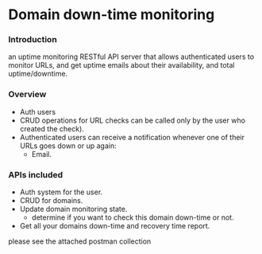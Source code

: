 
# Domain down-time monitoring

### Introduction

an uptime monitoring RESTful API server that allows authenticated users to monitor URLs, and get uptime emails about their availability, and total uptime/downtime.

###  Overview

 -   Auth users
-   CRUD operations for URL checks  can be called only by the user who created the check).
-   Authenticated users can receive a notification whenever one of their URLs goes down or up again:
    -   Email.

### APIs included

 - Auth system for the user.
 - CRUD for domains.
 - Update domain monitoring state.
	 - determine if you want to check this domain down-time or not.
- Get all your domains down-time and recovery time report.

please see the attached postman collection
